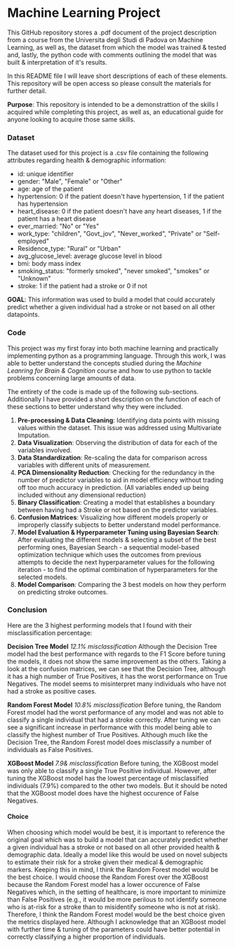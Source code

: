 # Machine Learning Project
This GitHub repository stores a .pdf document of the project description from a course from the Universita degli Studi di Padova on Machine Learning, as well as, the dataset from which the model was trained & tested and, lastly, the python code with comments outlining the model that was built & interpretation of it's results.

In this README file I will leave short descriptions of each of these elements. This repository will be open access so please consult the materials for further detail. 

**Purpose**: This repository is intended to be a demonstrattion of the skills I acquired while completing this project, as well as, an educational guide for anyone looking to acquire those same skills.

### Dataset
The dataset used for this project is a .csv file containing the following attributes regarding health & demographic information:
*   id: unique identifier
*   gender: "Male", "Female" or "Other"
*   age: age of the patient
*   hypertension: 0 if the patient doesn't have hypertension, 1 if the patient has hypertension
*   heart_disease: 0 if the patient doesn't have any heart diseases, 1 if the patient has a heart disease
*   ever_married: "No" or "Yes"
*   work_type: "children", "Govt_jov", "Never_worked", "Private" or "Self-employed"
*   Residence_type: "Rural" or "Urban"
*   avg_glucose_level: average glucose level in blood
*   bmi: body mass index
*   smoking_status: "formerly smoked", "never smoked", "smokes" or "Unknown"
*   stroke: 1 if the patient had a stroke or 0 if not

**GOAL**: This information was used to build a model that could accurately predict whether a given individual had a stroke or not based on all other datapoints.

### Code
This project was my first foray into both machine learning and practically implementing python as a programming language. Through this work, I was able to better understand the concepts studied during the _Machine Leanring for Brain & Cognition_ course and how to use python to tackle problems concerning large amounts of data. 

The entirety of the code is made up of the following sub-sections. Additionally I have provided a short description on the function of each of these sections to better understand why they were included.

1. **Pre-processing & Data Cleaning**: Identifying data points with missing values within the dataset. This issue was addressed using Multivariate Imputation.
2. **Data Visualization**: Observing the distribution of data for each of the variables involved.
3. **Data Standardization**: Re-scaling the data for comparison across variables with different units of measurement.
4. **PCA Dimensionality Reduction**: Checking for the redundancy in the number of predictor variables to aid in model efficiency without trading off too much accuracy in prediction. (All variables ended up being included without any dimensional reduction)
5. **Binary Classification**: Creating a model that establishes a boundary between having had a Stroke or not based on the predictor variables.
6. **Confusion Matrices**: Visualizing how different models properly or improperly classify subjects to better understand model performance.
7. **Model Evaluation & Hyperparameter Tuning using Bayesian Search**: After evaluating the different models & selecting a subset of the best performing ones, Bayesian Search - a sequential model-based optimization technique which uses the outcomes from previous attempts to decide the next hyperparameter values for the following iteration - to find the optimal combination of hyperparameters for the selected models.
8. **Model Comparison**: Comparing the 3 best models on how they perform on predicting stroke outcomes.

### Conclusion
Here are the 3 highest performing models that I found with their misclassification percentage:

**Decision Tree Model** _12.1% misclassification_
Although the Decision Tree model had the best performance with regards to the F1 Score before tuning the models, it does not show the same improvement as the others. Taking a look at the confusion matrices, we can see that the Decision Tree, although it has a high number of True Positives, it has the worst performance on True Negatives. The model seems to misinterpret many individuals who have not had a stroke as positive cases.

**Random Forest Model** _10.8% misclassification_
Before tuning, the Random Forest model had the worst performance of any model and was not able to classify a single individual that had a stroke correctly. After tuning we can see a significant increase in performance with this model being able to classify the highest number of True Positives. Although much like the Decision Tree, the Random Forest model does misclassify a number of individuals as False Positives.

**XGBoost Model** _7.9& misclassification_
Before tuning, the XGBoost model was only able to classify a single True Positive individual. However, after tuning the XGBoost model has the lowest percentage of misclassified individuals (7.9%) compared to the other two models. But it should be noted that the XGBoost model does have the highest occurence of False Negatives.

#### Choice
When choosing which model would be best, it is important to reference the original goal which was to build a model that can accurately predict whether a given individual has a stroke or not based on all other provided health & demographic data. Ideally a model like this would be used on novel subjects to estimate their risk for a stroke given their medical & demographic markers. Keeping this in mind, I think the Random Forest model would be the best choice. I would choose the Random Forest over the XGBoost because the Random Forest model has a lower occurence of False Negatives which, in the setting of healthcare, is more important to minimize than False Positives (e.g., it would be more perilous to not identify someone who is at-risk for a stroke than to misidentify someone who is not at risk). Therefore, I think the Random Forest model would be the best choice given the metrics displayed here. Although I acknowledge that an XGBoost model with further time & tuning of the parameters could have better potential in correctly classifying a higher proportion of individuals.
